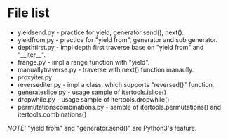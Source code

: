 File list
====

-   yieldsend.py - practice for yield, generator.send(), next().
-   yieldfrom.py - practice for "yield from", generator and sub generator.
-   depthtirst.py - impl depth first traverse base on "yield from" and "\_\_iter\_\_".
-   frange.py - impl a range function with "yield".
-   manuallytraverse.py - traverse with next() function manaully.
-   proxyiter.py
-   reversediter.py - impl a class, which supports "reversed()" function.
-   generateslice.py - usage sample of itertools.islice()
-   dropwhile.py - usage sample of itertools.dropwhile()
-   permutationscombinations.py - sample of itertools.permutations() and itertools.combinations() 

*NOTE:* "yield from" and "generator.send()" are Python3's feature.

